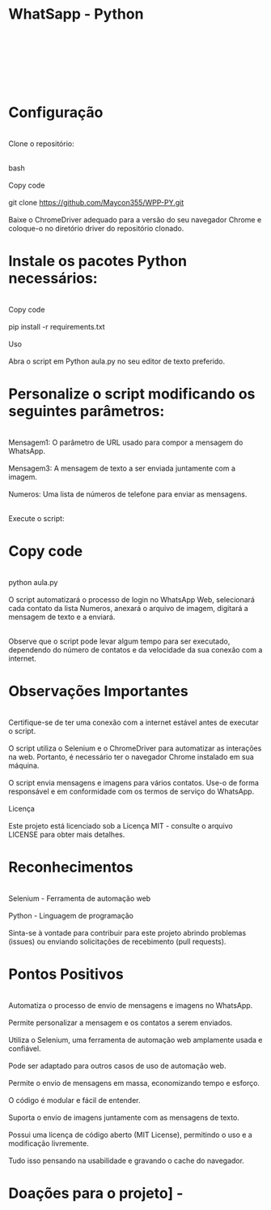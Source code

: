 # WhatSapp - Python
<br><br/>
<br><br/>
<br><br/>

# Configuração
<br>Clone o repositório:<br/>
 
<br>bash<br/>
<br>Copy code<br/>
<br>git clone https://github.com/Maycon355/WPP-PY.git<br/>
<br>Baixe o ChromeDriver adequado para a versão do seu navegador Chrome e coloque-o no diretório driver do repositório clonado.<br/>

# Instale os pacotes Python necessários:

<br>Copy code<br/>
<br>pip install -r requirements.txt<br/>
<br>Uso<br/>
<br>Abra o script em Python aula.py no seu editor de texto preferido.<br/>

# Personalize o script modificando os seguintes parâmetros:

<br>Mensagem1: O parâmetro de URL usado para compor a mensagem do WhatsApp.<br/>
<br>Mensagem3: A mensagem de texto a ser enviada juntamente com a imagem.<br/>
<br>Numeros: Uma lista de números de telefone para enviar as mensagens.<br/>

<br>Execute o script:<br/>

# Copy code
<br>python aula.py<br/>
<br>O script automatizará o processo de login no WhatsApp Web, selecionará cada contato da lista Numeros, anexará o arquivo de imagem, digitará a mensagem de texto e a enviará.<br/>

<br>Observe que o script pode levar algum tempo para ser executado, dependendo do número de contatos e da velocidade da sua conexão com a internet.<br/>

# Observações Importantes
<br>Certifique-se de ter uma conexão com a internet estável antes de executar o script.<br>
<br>O script utiliza o Selenium e o ChromeDriver para automatizar as interações na web. Portanto, é necessário ter o navegador Chrome instalado em sua máquina.<br>
<br>O script envia mensagens e imagens para vários contatos. Use-o de forma responsável e em conformidade com os termos de serviço do WhatsApp.<br>
<br>Licença<br>
<br>Este projeto está licenciado sob a Licença MIT - consulte o arquivo LICENSE para obter mais detalhes.<br>

# Reconhecimentos
<br>Selenium - Ferramenta de automação web<br/>
<br>Python - Linguagem de programação<br/>
<br>Sinta-se à vontade para contribuir para este projeto abrindo problemas (issues) ou enviando solicitações de recebimento (pull requests).<br/>

# Pontos Positivos
<br>Automatiza o processo de envio de mensagens e imagens no WhatsApp.<br />
<br>Permite personalizar a mensagem e os contatos a serem enviados.<br />
<br>Utiliza o Selenium, uma ferramenta de automação web amplamente usada e confiável.<br />
<br>Pode ser adaptado para outros casos de uso de automação web.<br />
<br>Permite o envio de mensagens em massa, economizando tempo e esforço.<br />
<br>O código é modular e fácil de entender.<br />
<br>Suporta o envio de imagens juntamente com as mensagens de texto.<br />
<br>Possui uma licença de código aberto (MIT License), permitindo o uso e a modificação livremente.<br />
<br>Tudo isso pensando na usabilidade e gravando o cache do navegador.<br />
# Doações para o projeto] -

